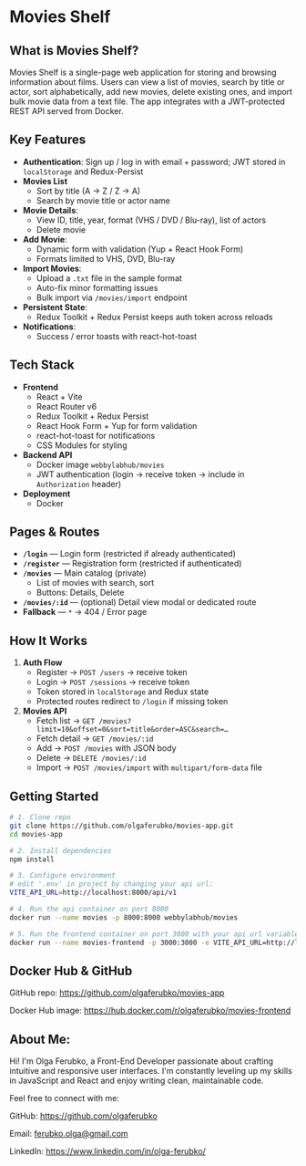 # Movies Shelf

## What is Movies Shelf?
Movies Shelf is a single-page web application for storing and browsing information about films. Users can view a list of movies, search by title or actor, sort alphabetically, add new movies, delete existing ones, and import bulk movie data from a text file. The app integrates with a JWT-protected REST API served from Docker.

## Key Features
- **Authentication**: Sign up / log in with email + password; JWT stored in `localStorage` and Redux-Persist
- **Movies List**   
  - Sort by title (A → Z / Z → A)  
  - Search by movie title or actor name  
- **Movie Details**:  
  - View ID, title, year, format (VHS / DVD / Blu-ray), list of actors  
  - Delete movie  
- **Add Movie**:  
  - Dynamic form with validation (Yup + React Hook Form)  
  - Formats limited to VHS, DVD, Blu-ray  
- **Import Movies**:  
  - Upload a `.txt` file in the sample format  
  - Auto-fix minor formatting issues  
  - Bulk import via `/movies/import` endpoint  
- **Persistent State**:  
  - Redux Toolkit + Redux Persist keeps auth token across reloads  
- **Notifications**:  
  - Success / error toasts with react-hot-toast  

## Tech Stack
- **Frontend**  
  - React + Vite  
  - React Router v6  
  - Redux Toolkit + Redux Persist  
  - React Hook Form + Yup for form validation  
  - react-hot-toast for notifications  
  - CSS Modules for styling  
- **Backend API**  
  - Docker image `webbylabhub/movies`  
  - JWT authentication (login → receive token → include in `Authorization` header)  
- **Deployment**  
  - Docker 

## Pages & Routes
- **`/login`** — Login form (restricted if already authenticated)  
- **`/register`** — Registration form (restricted if authenticated)  
- **`/movies`** — Main catalog (private)  
  - List of movies with search, sort
  - Buttons: Details, Delete  
- **`/movies/:id`** — (optional) Detail view modal or dedicated route  
- **Fallback** — `*` → 404 / Error page  

## How It Works
1. **Auth Flow**  
   - Register → `POST /users` → receive token  
   - Login → `POST /sessions` → receive token  
   - Token stored in `localStorage` and Redux state  
   - Protected routes redirect to `/login` if missing token  
2. **Movies API**  
   - Fetch list → `GET /movies?limit=10&offset=0&sort=title&order=ASC&search=…`  
   - Fetch detail → `GET /movies/:id`  
   - Add → `POST /movies` with JSON body  
   - Delete → `DELETE /movies/:id`  
   - Import → `POST /movies/import` with `multipart/form-data` file   

## Getting Started
```bash
# 1. Clone repo
git clone https://github.com/olgaferubko/movies-app.git
cd movies-app

# 2. Install dependencies
npm install

# 3. Configure environment
# edit '.env' in project by changing your api url:
VITE_API_URL=http://localhost:8000/api/v1

# 4. Run the api container on port 8000
docker run --name movies -p 8000:8000 webbylabhub/movies

# 5. Run the frontend container on port 3000 with your api url variable
docker run --name movies-frontend -p 3000:3000 -e VITE_API_URL=http://localhost:8000/api/v1 olgaferubko/movies-frontend
```

## Docker Hub & GitHub

GitHub repo: https://github.com/olgaferubko/movies-app

Docker Hub image: https://hub.docker.com/r/olgaferubko/movies-frontend


## About Me:
Hi! I'm Olga Ferubko, a Front-End Developer passionate about crafting intuitive and responsive user interfaces. I'm constantly leveling up my skills in JavaScript and React and enjoy writing clean, maintainable code.

Feel free to connect with me:

GitHub: https://github.com/olgaferubko

Email: ferubko.olga@gmail.com

LinkedIn: https://www.linkedin.com/in/olga-ferubko/